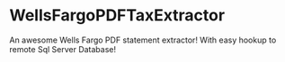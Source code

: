 # WellsFargoPDFTaxExtractor
An awesome Wells Fargo PDF statement extractor! With easy hookup to remote Sql Server Database!



